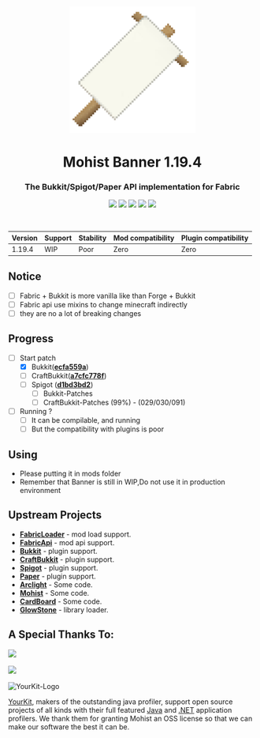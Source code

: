 <div align="center">
<img src="src/main/resources/assets/banner/logo.png">
  <h1>Mohist Banner 1.19.4</h1>

### The Bukkit/Spigot/Paper API implementation for Fabric
[![](https://img.shields.io/jenkins/build?jobUrl=https%3A%2F%2Fci.codemc.io%2Fjob%2FMohistMC%2Fjob%2FBanner&label=Jenkins&logo=jenkins&logoColor=%23ffffff)](https://ci.codemc.io/job/MohistMC/job/Banner/)
[![](https://img.shields.io/github/stars/MohistMC/Banner.svg?label=Stars&logo=github)](https://github.com/MohistMC/Banner/stargazers)
[![](https://img.shields.io/badge/jdk-17.0.5+8-brightgreen.svg?colorB=469C00&logo=java)](https://adoptium.net/temurin/releases/?version=17)
[![](https://img.shields.io/badge/Gradle-7.5.1-brightgreen.svg?colorB=469C00&logo=gradle)](https://docs.gradle.org/7.5.1/release-notes.html)
[![](https://img.shields.io/discord/311256119005937665.svg?color=%237289da&label=Discord&logo=discord&logoColor=%237289da)](https://discord.gg/mohistmc)

[![]()](https://bstats.org/plugin/server-implementation/Mohist/6762)
</div>

| Version | Support     | Stability | Mod compatibility | Plugin compatibility |
|---------|-------------|-----------|-------------------|----------------------|
| 1.19.4  | WIP         | Poor      | Zero              | Zero                 |   

Notice
------
* [ ] Fabric + Bukkit is more vanilla like than Forge + Bukkit
* [ ] Fabric api use mixins to change minecraft indirectly
* [ ] they are no a lot of breaking changes

Progress
------

- [ ] Start patch
    * [x] Bukkit([**ecfa559a**](https://hub.spigotmc.org/stash/projects/SPIGOT/repos/bukkit/commits/ecfa559a))
    * [ ] CraftBukkit([**a7cfc778f**](https://hub.spigotmc.org/stash/projects/SPIGOT/repos/craftbukkit/commits/a7cfc778f))
    * [ ] Spigot ([**d1bd3bd2**](https://hub.spigotmc.org/stash/projects/SPIGOT/repos/spigot/commits/d1bd3bd2))
        * [ ] Bukkit-Patches
        * [ ] CraftBukkit-Patches (99%) - (029/030/091)

- [ ] Running ?
    * [ ] It can be compilable, and running
    * [ ] But the compatibility with plugins is poor

Using
------
- Please putting it in mods folder
- Remember that Banner is still in WIP,Do not use it in production environment
  
Upstream Projects
------
* [**FabricLoader**](https://github.com/FabricMC/fabric-loader.git) - mod load support.
* [**FabricApi**](https://github.com/FabricMC/fabric-loader.git) - mod api support.
* [**Bukkit**](https://hub.spigotmc.org/stash/scm/spigot/bukkit.git) - plugin support.
* [**CraftBukkit**](https://hub.spigotmc.org/stash/scm/spigot/craftbukkit.git) - plugin support.
* [**Spigot**](https://hub.spigotmc.org/stash/scm/spigot/spigot.git) - plugin support.
* [**Paper**](https://github.com/PaperMC/Paper.git) - plugin support.
* [**Arclight**](https://github.com/IzzelAliz/Arclight.git) - Some code.
* [**Mohist**](https://github.com/MohistMC/Mohist.git) - Some code.
* [**CardBoard**](https://github.com/CardboardPowered/cardboard.git) - Some code.
* [**GlowStone**](https://glowstone.net/) - library loader.

A Special Thanks To:
-------------
<a href="https://ci.codemc.io/"><img src="https://i.loli.net/2020/03/11/YNicj3PLkU5BZJT.png" width="172"></a>

<a href="https://www.bisecthosting.com/mohistmc"><img src="https://www.bisecthosting.com/partners/custom-banners/118608b8-6e45-4301-b244-41934cdac6d1.png"></a>

![YourKit-Logo](https://www.yourkit.com/images/yklogo.png)

[YourKit](http://www.yourkit.com/), makers of the outstanding java profiler, support open source projects of all kinds with their full featured [Java](https://www.yourkit.com/java/profiler/index.jsp) and [.NET](https://www.yourkit.com/.net/profiler/index.jsp) application profilers. We thank them for granting Mohist an OSS license so that we can make our software the best it can be.